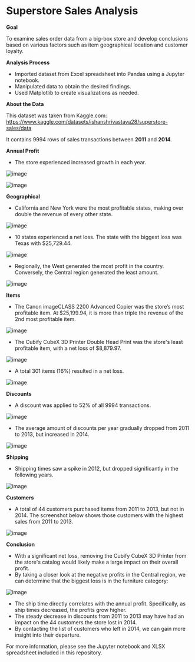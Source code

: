 # Superstore Sales Analysis

**Goal**

To examine sales order data from a big-box store and develop conclusions based on various factors such as item geographical location and customer loyalty.

**Analysis Process**

-	Imported dataset from Excel spreadsheet into Pandas using a Jupyter notebook. 
-	Manipulated data to obtain the desired findings.
-	Used Matplotlib to create visualizations as needed.
  
**About the Data**

This dataset was taken from Kaggle.com: https://www.kaggle.com/datasets/ishanshrivastava28/superstore-sales/data

It contains 9994 rows of sales transactions between **2011** and **2014**.

**Annual Profit**

-	The store experienced increased growth in each year.

![image](https://github.com/dgiglio84/Superstore-Sales-Analysis/assets/120340086/fdddf457-a777-433b-bed5-8b7bbc2b1148)
 
![image](https://github.com/dgiglio84/Superstore-Sales-Analysis/assets/120340086/b2ee384b-aee3-4c22-84d1-316463b99a64)

**Geographical**

-	California and New York were the most profitable states, making over double the revenue of every other state.
  
![image](https://github.com/dgiglio84/Superstore-Sales-Analysis/assets/120340086/4a300d1c-afb4-4f58-8f86-011927c693da)

-	10 states experienced a net loss. The state with the biggest loss was Texas with $25,729.44.
    
![image](https://github.com/dgiglio84/Superstore-Sales-Analysis/assets/120340086/cc76f4e0-1b71-4d10-a7d6-9c0786f078f2)

- Regionally, the West generated the most profit in the country. Conversely, the Central region generated the least amount.

![image](https://github.com/dgiglio84/Superstore-Sales-Analysis/assets/120340086/950c0fdd-0232-434d-8e80-cf699c617210)

**Items**

-	The Canon imageCLASS 2200 Advanced Copier was the store’s most profitable item. At $25,199.94, it is more than triple the revenue of the 2nd most profitable item.

![image](https://github.com/dgiglio84/Superstore-Sales-Analysis/assets/120340086/9e1d9120-02a2-4584-9605-bdf775d9e3a8)

-	The Cubify CubeX 3D Printer Double Head Print was the store's least profitable item, with a net loss of $8,879.97.

![image](https://github.com/dgiglio84/Superstore-Sales-Analysis/assets/120340086/6f420fbf-ccf0-46eb-a53f-24e4b5e3fcbf)

-	A total 301 items (16%) resulted in a net loss.
  
![image](https://github.com/dgiglio84/Superstore-Sales-Analysis/assets/120340086/737eee57-6bd7-4c66-9eb3-ae263306da53)
 
**Discounts**

-	A discount was applied to 52% of all 9994 transactions.

![image](https://github.com/dgiglio84/Superstore-Sales-Analysis/assets/120340086/b74bf827-3146-4dec-a371-76b969120db8)

- The average amount of discounts per year gradually dropped from 2011 to 2013, but increased in 2014.

![image](https://github.com/dgiglio84/Superstore-Sales-Analysis/assets/120340086/5d5cc64c-da38-4637-8ac9-ea6a0c8a0ccb)

**Shipping**

-	Shipping times saw a spike in 2012, but dropped significantly in the following years. 

![image](https://github.com/dgiglio84/Superstore-Sales-Analysis/assets/120340086/ebda42e9-fa83-454d-b46e-5d2298ff3e9d)

**Customers** 

-	A total of 44 customers purchased items from 2011 to 2013, but not in 2014. The screenshot below shows those customers with the highest sales from 2011 to 2013.
  	
![image](https://github.com/dgiglio84/Superstore-Sales-Analysis/assets/120340086/ef0b42ac-e29e-4c42-9d31-a1391ffaf757)

**Conclusion**

- With a significant net loss, removing the Cubify CubeX 3D Printer from the store's catalog would likely make a large impact on their overall profit.
- By taking a closer look at the negative profits in the Central region, we can determine that the biggest loss is in the furniture category:
  
![image](https://github.com/dgiglio84/Superstore-Sales-Analysis/assets/120340086/1aef855d-5c1c-499d-9d3f-d88dc0ccf77a)

- The ship time directly correlates with the annual profit. Specifically, as ship times decreased, the profits grow higher.
- The steady decrease in discounts from 2011 to 2013 may have had an impact on the 44 customers the store lost in 2014.
-	By contacting the list of customers who left in 2014, we can gain more insight into their departure.

For more information, please see the Jupyter notebook and XLSX spreadsheet included in this repository.  
